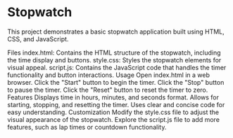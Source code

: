 # Stopwatch

This project demonstrates a basic stopwatch application built using HTML, CSS, and JavaScript.

Files
index.html: Contains the HTML structure of the stopwatch, including the time display and buttons.
style.css: Styles the stopwatch elements for visual appeal.
script.js: Contains the JavaScript code that handles the timer functionality and button interactions.
Usage
Open index.html in a web browser.
Click the "Start" button to begin the timer.
Click the "Stop" button to pause the timer.
Click the "Reset" button to reset the timer to zero.
Features
Displays time in hours, minutes, and seconds format.
Allows for starting, stopping, and resetting the timer.
Uses clear and concise code for easy understanding.
Customization
Modify the style.css file to adjust the visual appearance of the stopwatch.
Explore the script.js file to add more features, such as lap times or countdown functionality.
